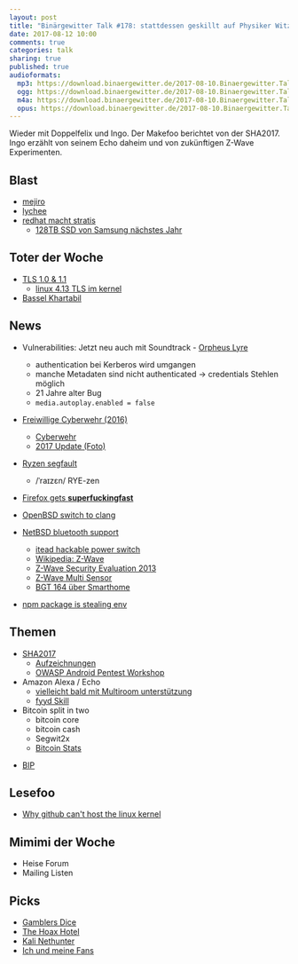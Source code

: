 ```yaml
---
layout: post
title: "Binärgewitter Talk #178: stattdessen geskillt auf Physiker Witze"
date: 2017-08-12 10:00
comments: true
categories: talk
sharing: true
published: true
audioformats:
  mp3: https://download.binaergewitter.de/2017-08-10.Binaergewitter.Talk.178.mp3
  ogg: https://download.binaergewitter.de/2017-08-10.Binaergewitter.Talk.178.ogg
  m4a: https://download.binaergewitter.de/2017-08-10.Binaergewitter.Talk.178.m4a
  opus: https://download.binaergewitter.de/2017-08-10.Binaergewitter.Talk.178.opus
---
```

Wieder mit Doppelfelix und Ingo. Der Makefoo berichtet von der SHA2017. Ingo erzählt von seinem Echo daheim und von zukünftigen Z-Wave Experimenten.

## Blast
- [mejiro](http://dmpop.github.io/mejiro/)
- [lychee](https://lychee.electerious.com/)
- [redhat macht stratis](http://www.pro-linux.de/news/1/25009/stratis-red-hats-k%C3%BCnftige-strategie-f%C3%BCr-den-storage-bereich.html)
  * [128TB SSD von Samsung nächstes Jahr](https://www.theregister.co.uk/2017/08/09/samsungs_128tb_ssd_bombshell/)

## Toter der Woche
- [TLS 1.0 & 1.1](https://www.heise.de/security/meldung/Debian-Entwicklungsversion-schaltet-TLS-1-0-und-1-1-ab-3794573.html)
  * [linux 4.13 TLS im kernel](https://www.mail-archive.com/netdev@vger.kernel.org/msg173631.html)
- [Bassel Khartabil](https://netzpolitik.org/2017/creative-commons-aktivist-bassel-khartabil-von-syrischem-regime-getoetet/)

## News
- Vulnerabilities: Jetzt neu auch mit Soundtrack - [Orpheus Lyre](https://www.orpheus-lyre.info/)
    - authentication bei Kerberos wird umgangen
    - manche Metadaten sind nicht authenticated -> credentials Stehlen möglich
    - 21 Jahre alter Bug
    - `media.autoplay.enabled = false`
- [Freiwillige Cyberwehr (2016)](http://www.zeit.de/digital/datenschutz/2016-10/bsi-cyberangriff-it-sicherheit-feuerwehr-cyberwehr/komplettansicht)

  * [Cyberwehr](http://krebsco.de/minikrebs/linuxtag/img/album_pic4_www.wardriver.ch.jpg)
  * [2017 Update (Foto)](
https://www.fraunhofer.de/de/presse/presseinformationen/2017/mai/hochsicherheit-und-emergency-response-lernlabor-cybersicherheit-startet-in-sankt-augustin/_jcr_content/contentPar/sectioncomponent/sectionParsys/textwithinlinedimage/imageComponent1/image.img.large.jpg/1495552358319_pi-2017-05-LernlaborCybersicherheit.jpg
)
- [Ryzen segfault](
https://www.heise.de/newsticker/meldung/SegFault-Bug-AMD-bestaetigt-Ryzen-Fehler-beim-Kompilieren-unter-Linux-3796688.html)
  * /ˈraɪzɛn/ RYE-zen
- [Firefox gets **superfuckingfast**](https://www.heise.de/newsticker/meldung/Firefox-55-geringerer-Speicherbedarf-bessere-Performance-3782276.html)
- [OpenBSD switch to clang](http://undeadly.org/cgi?action=article&sid=20170727055820)
- [NetBSD bluetooth support](http://mail-index.netbsd.org/source-changes/2017/08/10/msg087173.html)
  * [itead hackable power switch](https://www.itead.cc/smart-home.html)
  * [Wikipedia: Z-Wave](https://de.wikipedia.org/wiki/Z-Wave)
  * [Z-Wave Security Evaluation 2013](https://sensepost.com/cms/resources/conferences/2013/bh_zwave/Security%20Evaluation%20of%20Z-Wave_WP.pdf)
  * [Z-Wave Multi Sensor](http://amzn.to/2wRSz2M)
  * [BGT 164 über Smarthome](https://blog.binaergewitter.de/2017/01/21/binaergewitter-talk-number-164-steckerchecker)
- [npm package is stealing env](https://twitter.com/o_cee/status/892306836199800836)


## Themen

- [SHA2017](https://sha2017.org/)
  * [Aufzeichnungen](https://media.ccc.de/c/SHA2017)
  * [OWASP Android Pentest Workshop](https://github.com/OWASP-Ruhrpott/owasp-workshop-android-pentest)
- Amazon Alexa / Echo
    * [vielleicht bald mit Multiroom unterstützung](https://www.golem.de/news/amazon-lautsprecher-echo-soll-multiroom-modus-bekommen-1708-129403.html)
    * [fyyd Skill](http://amzn.to/2hT2Nx9)
- Bitcoin split in two
  * bitcoin core
  * bitcoin cash
  * Segwit2x
  * [Bitcoin Stats](https://coin.dance/blocks)
* [BIP](https://github.com/bitcoin/bips/blob/master/bip-0009.mediawiki)


## Lesefoo
- [Why github can't host the linux kernel](http://blog.ffwll.ch/2017/08/github-why-cant-host-the-kernel.html)

## Mimimi der Woche
- Heise Forum
- Mailing Listen

## Picks
- [Gamblers Dice](https://github.com/xori/gamblers-dice)
- [The Hoax Hotel](https://www.youtube.com/channel/UCnNlJNSRxa3PF8XrKHOEPug)
- [Kali Nethunter](https://www.kali.org/kali-linux-nethunter/)
- [Ich und meine Fans](https://twitter.com/LauraJaneGrace/status/895079063253024770)
